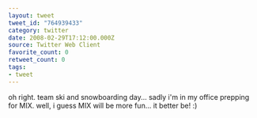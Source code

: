```yaml
---
layout: tweet
tweet_id: "764939433"
category: twitter
date: 2008-02-29T17:12:00.000Z
source: Twitter Web Client
favorite_count: 0
retweet_count: 0
tags:
- tweet
---
```


oh right. team ski and snowboarding day... sadly i'm in my office prepping for MIX. well, i guess MIX will be more fun... it better be! :)
